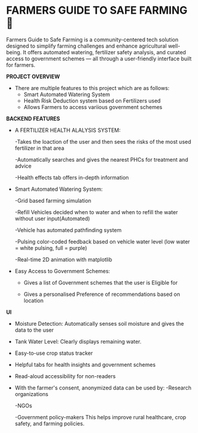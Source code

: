 # FARMERS GUIDE TO SAFE FARMING  🌾

Farmers Guide to Safe Farming is a community-centered tech solution designed to simplify farming challenges and enhance agricultural well-being. It offers automated watering, fertilizer safety analysis, and curated access to government schemes — all through a user-friendly interface built for farmers.

**PROJECT OVERVIEW**

- There are multiple features to this project which are as follows:
  - Smart Automated Watering System 
  - Health Risk Deduction system based on Fertilizers used 
  - Allows Farmers to access variious government schemes 

 
**BACKEND FEATURES**


- A FERTILIZER HEALTH ALALYSIS SYSTEM:

  -Takes the loaction of the user and then sees the risks of the most used fertilizer in that area
 
  -Automatically searches and gives the nearest PHCs for treatment and advice

  -Health effects tab offers in-depth information
   

- Smart Automated Watering System:
  
  -Grid based farming simulation
  
  -Refill Vehicles decided when to water and when to refill the water without user input(Automated)
  
  -Vehicle has automated pathfinding system
  
  -Pulsing color-coded feedback based on vehicle water level (low water = white pulsing, full = purple)
  
  -Real-time 2D animation with matplotlib


- Easy Access to Government Schemes:
  
  - Gives a list of Government schemes that the user is Eligible for
 
  - Gives a personalised Preference of recommendations based on location



**UI**

- Moisture Detection: Automatically senses soil moisture and gives the data to the user
- Tank Water Level: Clearly displays remaining water.
- Easy-to-use crop status tracker
- Helpful tabs for health insights and government schemes
- Read-aloud accessibility for non-readers
- With the farmer's consent, anonymized data can be used by:
    -Research organizations

    -NGOs

    -Government policy-makers
This helps improve rural healthcare, crop safety, and farming policies.
